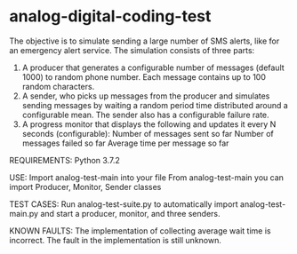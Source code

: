 # analog-digital-coding-test
The objective is to simulate sending a large number of SMS alerts, like for an emergency alert service. The simulation consists of three parts:
1. A producer that generates a configurable number of messages (default 1000) to random phone number. Each message contains up to 100 random characters.
2. A sender, who picks up messages from the producer and simulates sending messages by waiting a random period time distributed around a configurable mean. The sender also has a configurable failure rate.
3. A progress monitor that displays the following and updates it every N seconds (configurable):
    Number of messages sent so far
    Number of messages failed so far
    Average time per message so far
    
REQUIREMENTS:
Python 3.7.2

USE:
Import analog-test-main into your file
From analog-test-main you can import Producer, Monitor, Sender classes

TEST CASES:
Run analog-test-suite.py to automatically import analog-test-main.py and start a producer, monitor, and three senders. 

KNOWN FAULTS:
The implementation of collecting average wait time is incorrect. The fault in the implementation is still unknown.
